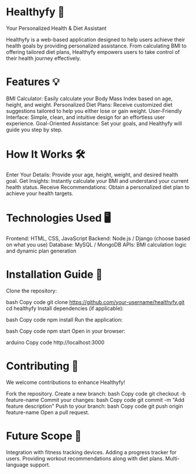 # Healthyfy 🌱
Your Personalized Health & Diet Assistant

Healthyfy is a web-based application designed to help users achieve their health goals by providing personalized assistance. From calculating BMI to offering tailored diet plans, Healthyfy empowers users to take control of their health journey effectively.

# Features 💡
BMI Calculator: Easily calculate your Body Mass Index based on age, height, and weight.
Personalized Diet Plans: Receive customized diet suggestions tailored to help you either lose or gain weight.
User-Friendly Interface: Simple, clean, and intuitive design for an effortless user experience.
Goal-Oriented Assistance: Set your goals, and Healthyfy will guide you step by step.
# How It Works 🛠️
Enter Your Details: Provide your age, height, weight, and desired health goal.
Get Insights: Instantly calculate your BMI and understand your current health status.
Receive Recommendations: Obtain a personalized diet plan to achieve your health targets.
# Technologies Used 🖥️
Frontend: HTML, CSS, JavaScript
Backend: Node.js / Django (choose based on what you use)
Database: MySQL / MongoDB
APIs: BMI calculation logic and dynamic plan generation
# Installation Guide 🚀
Clone the repository:

bash
Copy code
git clone https://github.com/your-username/healthyfy.git
cd healthyfy
Install dependencies (if applicable):

bash
Copy code
npm install
Run the application:

bash
Copy code
npm start
Open in your browser:

arduino
Copy code
http://localhost:3000
# Contributing 🤝
We welcome contributions to enhance Healthyfy!

Fork the repository.
Create a new branch:
bash
Copy code
git checkout -b feature-name
Commit your changes:
bash
Copy code
git commit -m "Add feature description"
Push to your branch:
bash
Copy code
git push origin feature-name
Open a pull request.
# Future Scope 🔮
Integration with fitness tracking devices.
Adding a progress tracker for users.
Providing workout recommendations along with diet plans.
Multi-language support.